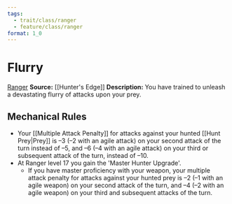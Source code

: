 ```yaml
---
tags:
  - trait/class/ranger
  - feature/class/ranger
format: 1_0
---
```

# Flurry

[Ranger](Ranger.md "Class Trait")
**Source:** [[Hunter's Edge]]
**Description:** You have trained to unleash a devastating flurry of attacks upon your prey.

## Mechanical Rules

- Your [[Multiple Attack Penalty]] for attacks against your hunted [[Hunt Prey|Prey]] is –3 (–2 with an agile attack) on your second attack of the turn instead of –5, and –6 (–4 with an agile attack) on your third or subsequent attack of the turn, instead of –10.
- At Ranger level 17 you gain the 'Master Hunter Upgrade'.
	- If you have master proficiency with your weapon, your multiple attack penalty for attacks against your hunted prey is –2 (–1 with an agile weapon) on your second attack of the turn, and –4 (–2 with an agile weapon) on your third and subsequent attacks of the turn.